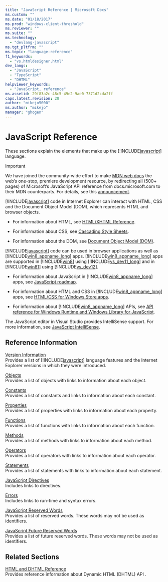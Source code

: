 ```yaml
---
title: "JavaScript Reference | Microsoft Docs"
ms.custom: ""
ms.date: "01/18/2017"
ms.prod: "windows-client-threshold"
ms.reviewer: ""
ms.suite: ""
ms.technology: 
  - "devlang-javascript"
ms.tgt_pltfrm: ""
ms.topic: "language-reference"
f1_keywords: 
  - "vs.htmldesigner.html"
dev_langs: 
  - "JavaScript"
  - "TypeScript"
  - "DHTML"
helpviewer_keywords: 
  - "JavaScript, reference"
ms.assetid: 29f83a2c-48c5-49e2-9ae0-7371d2cda2ff
caps.latest.revision: 28
author: "mikejo5000"
ms.author: "mikejo"
manager: "ghogen"
---
```

# JavaScript Reference
These sections explain the elements that make up the [!INCLUDE[javascript](../../javascript/includes/javascript-md.md)] language.  

> [!IMPORTANT]
> We have joined the community-wide effort to make [MDN web docs](https://developer.mozilla.org/en-US/) the web’s one-stop, premiere development resource, by redirecting all (500+ pages) of Microsoft’s JavaScript API reference from docs.microsoft.com to their MDN counterparts. For details, see this [announcement](https://blogs.windows.com/msedgedev/2017/10/18/documenting-web-together-mdn-web-docs/#kATurs7yL2KOjFcz.97).
  
 [!INCLUDE[javascript](../../javascript/includes/javascript-md.md)] code in Internet Explorer can interact with HTML, CSS and the Document Object Model (DOM), which represents HTML and browser objects.  
  
-   For information about HTML, see [HTML/XHTML Reference](http://go.microsoft.com/fwlink/p/?LinkId=251007).  
  
-   For information about CSS, see [Cascading Style Sheets](http://go.microsoft.com/fwlink/p/?LinkId=251008).  
  
-   For information about the DOM, see [Document Object Model (DOM)](http://go.microsoft.com/fwlink/p/?LinkId=251009).  
  
 [!INCLUDE[javascript](../../javascript/includes/javascript-md.md)] code can be used in browser applications as well as [!INCLUDE[win8_appname_long](../../javascript/includes/win8-appname-long-md.md)] apps. [!INCLUDE[win8_appname_long](../../javascript/includes/win8-appname-long-md.md)] apps are supported in [!INCLUDE[win8](../../javascript/includes/win8-md.md)] using [!INCLUDE[vs_dev11_long](../../javascript/includes/vs-dev11-long-md.md)] and in [!INCLUDE[win81](../../javascript/includes/win81-md.md)] using [!INCLUDE[vs_dev12](../../javascript/includes/vs-dev12-md.md)].  
  
-   For information about JavaScript in [!INCLUDE[win8_appname_long](../../javascript/includes/win8-appname-long-md.md)] apps, see [JavaScript roadmap](http://msdn.microsoft.com/en-us/4f28182b-1e4b-4bbd-8ae9-dcc504de4341).  
  
-   For information about HTML and CSS in [!INCLUDE[win8_appname_long](../../javascript/includes/win8-appname-long-md.md)] apps, see [HTML/CSS for Windows Store apps](http://go.microsoft.com/fwlink/p/?LinkId=250939).  
  
-   For information about [!INCLUDE[win8_appname_long](../../javascript/includes/win8-appname-long-md.md)] APIs, see [API reference for Windows Runtime and Windows Library for JavaScript](http://go.microsoft.com/fwlink/p/?LinkID=250938).  
  
 The JavaScript editor in Visual Studio provides IntelliSense support. For more information, see [JavaScript IntelliSense](/visualstudio/ide/javascript-intellisense).  
  
## Reference Information
 [Version Information](../../javascript/reference/javascript-version-information.md)  
 Provides a list of [!INCLUDE[javascript](../../javascript/includes/javascript-md.md)] language features and the Internet Explorer versions in which they were introduced.  
  
 [Objects](../../javascript/reference/javascript-objects.md)  
 Provides a list of objects with links to information about each object.  
  
 [Constants](../../javascript/reference/javascript-constants.md)  
 Provides a list of constants and links to information about each constant.  
  
 [Properties](../../javascript/reference/javascript-properties.md)  
 Provides a list of properties with links to information about each property.  
  
 [Functions](../../javascript/reference/javascript-functions.md)  
 Provides a list of functions with links to information about each function.  
  
 [Methods](../../javascript/reference/javascript-methods.md)  
 Provides a list of methods with links to information about each method.  
  
 [Operators](../../javascript/reference/javascript-operators.md)  
 Provides a list of operators with links to information about each operator.  
  
 [Statements](../../javascript/reference/javascript-statements.md)  
 Provides a list of statements with links to information about each statement.  
  
 [JavaScript Directives](../../javascript/reference/javascript-directives.md)  
 Includes links to directives.  
  
 [Errors](../../javascript/reference/javascript-errors.md)  
 Includes links to run-time and syntax errors.  
  
 [JavaScript Reserved Words](../../javascript/reference/javascript-reserved-words.md)  
 Provides a list of reserved words. These words may not be used as identifiers.  
  
 [JavaScript Future Reserved Words](../../javascript/reference/javascript-future-reserved-words.md)  
 Provides a list of future reserved words. These words may not be used as identifiers.  
  
## Related Sections  

 [HTML and DHTML Reference](http://go.microsoft.com/fwlink/?LinkId=148095)  
 Provides reference information about Dynamic HTML (DHTML) API .
